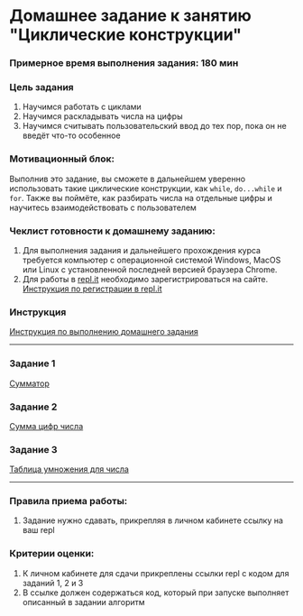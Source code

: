 # Домашнее задание к занятию "Циклические конструкции"

### Примерное время выполнения задания: 180 мин

### Цель задания

1. Научимся работать с циклами
2. Научимся раскладывать числа на цифры
3. Научимся считывать пользовательский ввод до тех пор, пока он не введёт что-то особенное

### Мотивационный блок:

Выполнив это задание, вы сможете в дальнейшем уверенно использовать такие циклические конструкции, как `while`, `do...while` и `for`. Также вы поймёте, как разбирать числа на отдельные цифры и научитесь взаимодействовать с пользователем

### Чеклист готовности к домашнему заданию:

1. Для выполнения задания и дальнейшего прохождения курса требуется компьютер с операционной системой Windows, MacOS или Linux с установленной последней версией браузера Chrome.
2. Для работы в [repl.it](https://repl.it/) необходимо зарегистрироваться на сайте. [Инструкция по регистрации в repl.it](https://github.com/netology-code/cpps-homeworks/tree/main/common/replit)

### Инструкция

[Инструкция по выполнению домашнего задания](https://github.com/netology-code/cpps-homeworks/blob/main/common/readme.md)

------

### Задание 1

[Сумматор](01)

### Задание 2

[Сумма цифр числа](02)

### Задание 3

[Таблица умножения для числа](03)

------

### Правила приема работы:

1. Задание нужно сдавать, прикрепляя в личном кабинете ссылку на ваш repl

### Критерии оценки:

1. К личном кабинете для сдачи прикреплены ссылки repl с кодом для заданий 1, 2 и 3
2. В ссылке должен содержаться код, который при запуске выполняет описанный в задании алгоритм
